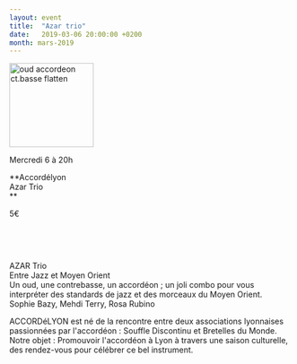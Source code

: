 ```yaml
---
layout: event
title:  "Azar trio"
date:   2019-03-06 20:00:00 +0200
month: mars-2019
---
```

<img class=" size-thumbnail wp-image-5947 alignleft" src="http://localhost/wpagendarts/wp-content/uploads/2019/01/oud-accordeon-ct.basse-flatten.jpg?w=150" alt="oud accordeon ct.basse flatten" width="150" height="150" />

Mercredi 6 à 20h

**Accordélyon  
Azar Trio  
** 

5€

&nbsp;

&nbsp;

AZAR Trio  
Entre Jazz et Moyen Orient  
Un oud, une contrebasse, un accordéon ; un joli combo pour vous interpréter des standards de jazz et des morceaux du Moyen Orient.  
Sophie Bazy, Mehdi Terry, Rosa Rubino



ACCORDéLYON est né de la rencontre entre deux associations lyonnaises passionnées par l'accordéon : Souffle Discontinu et Bretelles du Monde. Notre objet : Promouvoir l'accordéon à Lyon à travers une saison culturelle, des rendez-vous pour célébrer ce bel instrument.